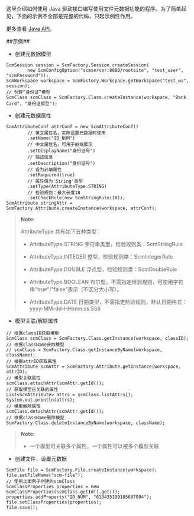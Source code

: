 这里介绍如何使用 Java 驱动接口编写使用文件元数据功能的程序。为了简单起见，下面的示例不全部是完整的代码，只起示例性作用。 
    
更多查看 [Java API][java_api]。


##示例##
* 创建元数据模型

```lang-javascript
ScmSession session = ScmFactory.Session.createSession(
        new ScmConfigOption("scmserver:8080/rootsite", "test_user", "scmPassword"));
ScmWorkspace workspace = ScmFactory.Workspace.getWorkspace("test_ws", session);
// 创建“身份证”模型
ScmClass scmClass = ScmFactory.Class.createInstance(workspace, "Bank Card", "身份证模型");
```

* 创建元数据属性

```lang-javascript
ScmAttributeConf attrConf = new ScmAttributeConf()
        // 英文属性名，实际设置元数据时使用
        .setName("ID_NUM")
        // 中文属性名，可用于前端展示
        .setDisplayName("身份证号")
        // 描述信息
        .setDescription("身份证号")
        // 设为必填属性
        .setRequired(true)
        // 属性值为'String'类型
        .setType(AttributeType.STRING)
        // 检验规则：最大长度18
        .setCheckRule(new ScmStringRule(18));
ScmAttribute stringAttr = ScmFactory.Attribute.createInstance(workspace, attrConf);
```

>  **Note:**
> 
>  AttributeType 共有如下五种类型：
>
>  * AttributeType.STRING  字符串类型，检验规则类：ScmStringRule
>
>  * AttributeType.INTEGER  整型，检验规则类：ScmIntegerRule
>
>  * AttributeType.DOUBLE  浮点型，检验规则类：ScmDoubleRule
>
>  * AttributeType.BOOLEAN  布尔型，不需指定检验规则，可使用字符串"true"/"false"表示（不区分大小写）。
>
>  * AttributeType.DATE  日期类型，不需指定检验规则，默认日期格式：yyyy-MM-dd-HH:mm:ss.SSS

* 模型关联/解除属性

```lang-javascript
// 根据classID获取模型
ScmClass scmClass = ScmFactory.Class.getInstance(workspace, classID);
// 根据className获取模型
// scmClass = ScmFactory.Class.getInstanceByName(workspace, className);
// 根据attrID获取属性
ScmAttribute scmAttr = ScmFactory.Attribute.getInstance(workspace, attrID);
// 模型关联属性
scmClass.attachAttr(scmAttr.getId());
// 获取模型已关联的属性
List<ScmAttribute> attrs = scmClass.listAttrs();
System.out.println(attrs);
// 模型解除属性
scmClass.detachAttr(scmAttr.getId());
// 根据className删除模型
ScmFactory.Class.deleteInstanceByName(workspace, className);
```
>  **Note:**
>
>  * 一个模型可关联多个属性，一个属性可以被多个模型关联


* 创建文件，设置元数据
	
```lang-javascript 
ScmFile file = ScmFactory.File.createInstance(workspace);
file.setFileName("scm-file");
// 使用上面例子创建的scmClass
ScmClassProperties properties = new ScmClassProperties(scmClass.getId().get());
properties.addProperty("ID_NUM", "613435199105687894");
file.setClassProperties(properties);
file.save();
```



[java_api]:api/java/html/index.html